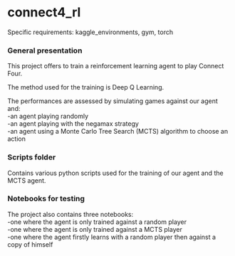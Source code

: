 # connect4_rl

Specific requirements: kaggle_environments, gym, torch

### General presentation

This project offers to train a reinforcement learning agent to play Connect Four. 

The method used for the training is Deep Q Learning.

The performances are assessed by simulating games against our agent and: \
-an agent playing randomly \
-an agent playing with the negamax strategy \
-an agent using a Monte Carlo Tree Search (MCTS) algorithm to choose an action 

### Scripts folder

Contains various python scripts used for the training of our agent and the MCTS agent.

### Notebooks for testing

The project also contains three notebooks: \
-one where the agent is only trained against a random player \
-one where the agent is only trained against a MCTS player \
-one where the agent firstly learns with a random player then against a copy of himself
